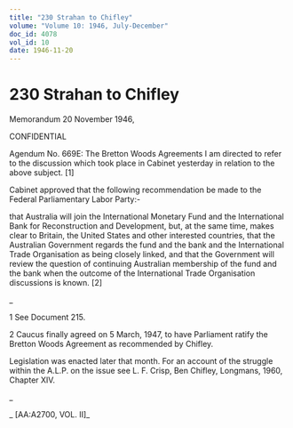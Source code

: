 ```yaml
---
title: "230 Strahan to Chifley"
volume: "Volume 10: 1946, July-December"
doc_id: 4078
vol_id: 10
date: 1946-11-20
---
```


# 230 Strahan to Chifley

Memorandum 20 November 1946,

CONFIDENTIAL

Agendum No. 669E: The Bretton Woods Agreements I am directed to refer to the discussion which took place in Cabinet yesterday in relation to the above subject. [1]

Cabinet approved that the following recommendation be made to the Federal Parliamentary Labor Party:-

that Australia will join the International Monetary Fund and the International Bank for Reconstruction and Development, but, at the same time, makes clear to Britain, the United States and other interested countries, that the Australian Government regards the fund and the bank and the International Trade Organisation as being closely linked, and that the Government will review the question of continuing Australian membership of the fund and the bank when the outcome of the International Trade Organisation discussions is known. [2]

_

1 See Document 215.

2 Caucus finally agreed on 5 March, 1947, to have Parliament ratify the Bretton Woods Agreement as recommended by Chifley.

Legislation was enacted later that month. For an account of the struggle within the A.L.P. on the issue see L. F. Crisp, Ben Chifley, Longmans, 1960, Chapter XIV.

_

_ [AA:A2700, VOL. II]_
